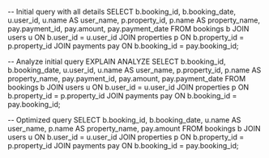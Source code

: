 -- Initial query with all details
SELECT 
    b.booking_id,
    b.booking_date,
    u.user_id,
    u.name AS user_name,
    p.property_id,
    p.name AS property_name,
    pay.payment_id,
    pay.amount,
    pay.payment_date
FROM bookings b
JOIN users u ON b.user_id = u.user_id
JOIN properties p ON b.property_id = p.property_id
JOIN payments pay ON b.booking_id = pay.booking_id;

-- Analyze initial query
EXPLAIN ANALYZE
SELECT 
    b.booking_id,
    b.booking_date,
    u.user_id,
    u.name AS user_name,
    p.property_id,
    p.name AS property_name,
    pay.payment_id,
    pay.amount,
    pay.payment_date
FROM bookings b
JOIN users u ON b.user_id = u.user_id
JOIN properties p ON b.property_id = p.property_id
JOIN payments pay ON b.booking_id = pay.booking_id;

-- Optimized query
SELECT 
    b.booking_id,
    b.booking_date,
    u.name AS user_name,
    p.name AS property_name,
    pay.amount
FROM bookings b
JOIN users u ON b.user_id = u.user_id
JOIN properties p ON b.property_id = p.property_id
JOIN payments pay ON b.booking_id = pay.booking_id;

